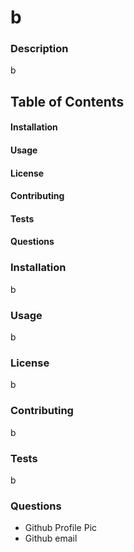 
# b
        
### Description
b
        
## Table of Contents
#### Installation
#### Usage
#### License
#### Contributing
#### Tests
#### Questions

### Installation
b

### Usage
b

### License
b

### Contributing
b

### Tests
b

### Questions

* Github Profile Pic
* Github email